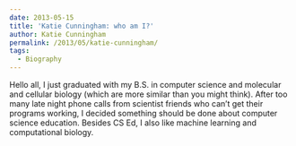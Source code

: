 ```yaml
---
date: 2013-05-15
title: 'Katie Cunningham: who am I?'
author: Katie Cunningham
permalink: /2013/05/katie-cunningham/
tags:
  - Biography
---
```

Hello all, I just graduated with my B.S. in computer science and molecular and cellular biology (which are more similar than you might think). After too many late night phone calls from scientist friends who can&#8217;t get their programs working, I decided something should be done about computer science education. Besides CS Ed, I also like machine learning and computational biology.
